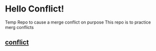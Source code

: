 # Hello Conflict!
Temp Repo to cause a merge conflict on purpose 
This repo is to practice merg conflicts


## [conflict](https://github.com/michaelhintz16/hello-conflict/commit/34c0e067be4d24b0f7784e22ffd323439e518278)
